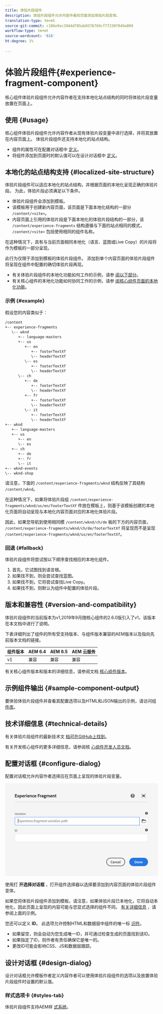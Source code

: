 ```yaml
---
title: 体验片段组件
description: 体验片段组件允许内容作者向页面添加体验片段变体。
translation-type: tm+mt
source-git-commit: c186e9ec3944d785ab0376769cf7f2307049a809
workflow-type: tm+mt
source-wordcount: '816'
ht-degree: 1%

---
```



# 体验片段组件{#experience-fragment-component}

核心组件体验片段组件允许内容作者在支持本地化站点结构的同时将体验片段变量放置在页面上。

## 使用 {#usage}

核心组件体验片段组件允许内容作者从现有体验片段变量中进行选择，并将其放置在内容页面上。 体验片段组件还支持本地化的站点结构。

* 组件的属性可在配置对话框中 [定义](#configure-dialog)。
* 将组件添加到页面时的默认值可以在设计对话框中 [定义](#design-dialog)。

## 本地化的站点结构支持 {#localized-site-structure}

体验片段组件可以适应本地化的站点结构，并根据页面的本地化呈现正确的体验片段。 为此，体验片段必须满足以下条件。

* 体验片段组件会添加到模板。
* 该模板用于创建新内容页面，该页面是下面本地化结构的一部分 `/content/<site>`。
* 内容页面上引用的体验片段是下面本地化的体验片段结构的一部分，该 `/content/experience-fragments` 结构遵循与下面的站点相同的模式， `/content/<site>` 包括使用相同的组件名称。

在这种情况下，具有与当前页面相同本地化（语言、蓝图或Live Copy）的片段将作为模板的一部分呈现。

此行为仅限于添加到模板的体验片段组件。 添加到单个内容页面的体验片段组件将呈现在组件中配置的确切体验片段再现。

* 有关体验片段组件的本地化功能如何工作的示例，请参 [阅以下部分](#example)。
* 有关核心组件的本地化功能如何协同工作的示例，请参 [阅核心组件页面的本地化功能](/help/get-started/localization.md)。

### 示例 {#example}

假设您的内容类似于：

```
/content
+-- experience-fragments
   \-- wknd
      +-- language-masters
      +-- us
         +-- en
            +-- footerTextXf
            \-- headerTextXf
         \-- es
            +-- footerTextXf
            \-- headerTextXf
      \-- ch
         +-- de
            +-- footerTextXf
            \-- headerTextXf
         +-- fr
            +-- footerTextXf
            \-- headerTextXf
         \-- it
            +-- footerTextXf
            \-- headerTextXf
+-- wknd
   +-- language-masters
   +-- us
      +-- en
      \-- es
   +-- ch
      +-- de
      +-- fr
      \-- it
+-- wknd-events
\-- wknd-shop
```

请注意，下面的 `/content/experience-fragments/wknd` 结构反映了其结构 `/content/wknd`。

在这种情况下，如果将体验片段组 `/content/experience-fragments/wknd/us/en/footerTextXf` 件放在模板上，则基于该模板创建的本地化页面将自动呈现与本地化内容页面对应的本地化体验片段。

因此，如果您导航到使用相同模 `/content/wknd/ch/de` 板的下方的内容页面， `/content/experience-fragments/wknd/ch/de/footerTextXf` 将呈现而不是呈现 `/content/experience-fragments/wknd/us/en/footerTextXf`。

### 回退 {#fallback}

体验片段组件将尝试按以下顺序查找相应的本地化组件。

1. 首先，它试图找到语言根。
1. 如果找不到，则会尝试查找蓝图。
1. 如果找不到，它将尝试查找Live Copy。
1. 如果找不到，则默认为组件中配置的体验片段。

## 版本和兼容性 {#version-and-compatibility}

体验片段组件的当前版本为v1,2019年9月随核心组件的2.6.0版引入了v1，该版本在本文档中进行了说明。

下表详细列出了组件的所有受支持版本、与组件版本兼容的AEM版本以及指向先前版本文档的链接。

| 组件版本 | AEM 6.4 | AEM 6.5 | AEM 云服务 |
|--- |--- |---|---|
| v1 | 兼容 | 兼容 | 兼容 |

有关核心组件版本和版本的详细信息，请参阅文档 [核心组件版本](/help/versions.md)。

## 示例组件输出 {#sample-component-output}

要体验体验片段组件并查看其配置选项以及HTML和JSON输出的示例，请访问组 [件库](https://adobe.com/go/aem_cmp_library_xf)。

## 技术详细信息 {#technical-details}

有关体验片段组件的最新技术文 [档可在GitHub上找到](https://adobe.com/go/aem_cmp_tech_xf_v1)。

有关开发核心组件的更多详细信息，请参阅核 [心组件开发人员文档](/help/developing/overview.md)。

## 配置对话框 {#configure-dialog}

配置对话框允许内容作者选择应在页面上呈现的体验片段变量。

![体验片段组件的编辑对话框](/help/assets/experience-fragment-edit.png)

使用打 **开选择对话框** ，打开组件选择器以选择要添加到内容页面的体验片段组件变体。

如果您将体验片段组件添加到模板，请注意，如果体验片段已本地化，它将自动本地化，因此页面上呈现的内容可能与您显式选择的组件不同。 [有关详细信息](#example) ，请参阅上面的示例。

您还可以定义 **ID**。 此选项允许控制HTML和数据层中组件的唯一标 [识符](/help/developing/data-layer/overview.md)。

* 如果留空，则会自动为您生成唯一ID，并可通过检查生成的页面找到该ID。
* 如果指定了ID，则作者有责任确保它是唯一的。
* 更改ID可能会影响CSS、JS和数据层跟踪。

## 设计对话框 {#design-dialog}

设计对话框允许模板作者定义内容作者可以使用体验片段组件的选项以及放置体验片段组件时设置的默认值。

### 样式选项卡 {#styles-tab}

体验片段组件支持AEM样 [式系统](/help/get-started/authoring.md#component-styling)。
